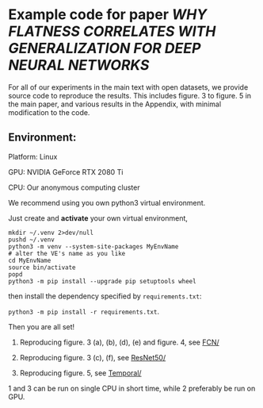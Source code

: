 # Example code for paper *WHY FLATNESS CORRELATES WITH GENERALIZATION FOR DEEP NEURAL NETWORKS*

For all of our experiments in the main text with open datasets, we provide source code to reproduce the results.
This includes figure. 3 to figure. 5 in the main paper, and various results in the Appendix, with minimal modification to the code.

## Environment:

Platform: Linux

GPU: NVIDIA GeForce RTX 2080 Ti

CPU: Our anonymous computing cluster 

We recommend using you own python3 virtual environment.

Just create and **activate** your own virtual environment, 

```
mkdir ~/.venv 2>dev/null
pushd ~/.venv
python3 -m venv --system-site-packages MyEnvName
# alter the VE's name as you like
cd MyEnvName
source bin/activate
popd
python3 -m pip install --upgrade pip setuptools wheel
```

then install the dependency specified by `requirements.txt`:

`python3 -m pip install -r requirements.txt`.

Then you are all set!

1. Reproducing figure. 3 (a), (b), (d), (e) and figure. 4, see [FCN/](https://anonymous.4open.science/repository/c12272d1-2823-453b-b59b-2e9a8905e2f7/FCN/)

2. Reproducing figure. 3 (c), (f), see [ResNet50/](https://anonymous.4open.science/repository/c12272d1-2823-453b-b59b-2e9a8905e2f7/ResNet50/)

3. Reproducing figure. 5, see [Temporal/](https://anonymous.4open.science/repository/c12272d1-2823-453b-b59b-2e9a8905e2f7/Temporal/)

1 and 3 can be run on single CPU in short time, while 2 preferably be run on GPU. 



